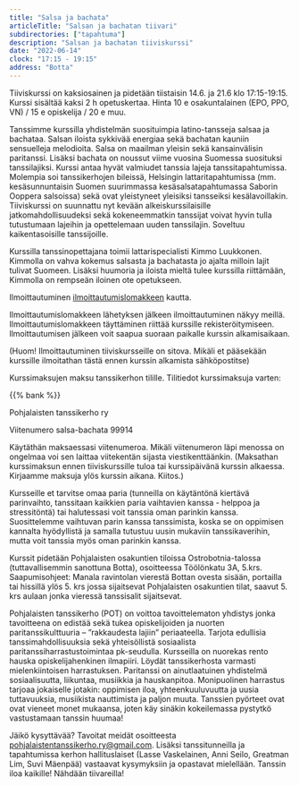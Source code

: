 ```yaml
---
title: "Salsa ja bachata"
articleTitle: "Salsan ja bachatan tiivari"
subdirectories: ["tapahtuma"]
description: "Salsan ja bachatan tiiviskurssi"
date: "2022-06-14"
clock: "17:15 - 19:15"
address: "Botta"
---
```


Tiiviskurssi on kaksiosainen ja pidetään tiistaisin 14.6. ja 21.6 klo 17:15-19:15. Kurssi sisältää kaksi 2 h opetuskertaa. Hinta 10 e osakuntalainen (EPO, PPO, VN) / 15 e opiskelija / 20 e muu.

Tanssimme kurssilla yhdistelmän suosituimpia latino-tansseja salsaa ja bachataa. Salsan iloista sykkivää energiaa sekä bachatan kauniin sensuelleja melodioita. Salsa on maailman yleisin sekä kansainvälisin paritanssi. Lisäksi bachata on noussut viime vuosina Suomessa suosituksi tanssilajiksi. Kurssi antaa hyvät valmiudet tanssia lajeja tanssitapahtumissa. Molempia soi tanssikerhojen bileissä, Helsingin lattaritapahtumissa (mm. kesäsunnuntaisin Suomen suurimmassa kesäsalsatapahtumassa Saborin Ooppera salsoissa) sekä ovat yleistyneet yleisiksi tansseiksi kesälavoillakin. Tiiviskurssi on suunnattu nyt kevään alkeiskurssilaisille jatkomahdollisuudeksi sekä kokeneemmatkin tanssijat voivat hyvin tulla tutustumaan lajeihin ja opettelemaan uuden tanssilajin. Soveltuu kaikentasoisille tanssijoille.

Kurssilla tanssinopettajana toimii lattarispecialisti Kimmo Luukkonen. Kimmolla on vahva kokemus salsasta ja bachatasta jo ajalta milloin lajit tulivat Suomeen. Lisäksi huumoria ja iloista mieltä tulee kurssilla riittämään, Kimmolla on rempseän iloinen ote opetukseen.

Ilmoittautuminen [ilmoittautumislomakkeen](https://docs.google.com/forms/d/e/1FAIpQLSeIhbb8HJdKIL0aszPSX4ny8vdwWa0G8SgixYEsrsD2FQ30qQ/viewform?fbclid=IwAR3L3benS8LXpYSrFUbD9BXeU3NeZMcXV25nkVh-j77t_1zB295AGdOS1WY) kautta.

Ilmoittautumislomakkeen lähetyksen jälkeen ilmoittautuminen näkyy meillä. Ilmoittautumislomakkeen täyttäminen riittää kurssille rekisteröitymiseen. llmoittautumisen jälkeen voit saapua suoraan paikalle kurssin alkamisaikaan.

(Huom! Ilmoittautuminen tiiviskursseille on sitova. Mikäli et pääsekään kurssille ilmoitathan tästä ennen kurssin alkamista sähköpostitse)

Kurssimaksujen maksu tanssikerhon tilille. Tilitiedot kurssimaksuja varten:

{{% bank %}}

Pohjalaisten tanssikerho ry

Viitenumero salsa-bachata 99914

Käytäthän maksaessasi viitenumeroa. Mikäli viitenumeron läpi menossa on ongelmaa voi sen laittaa viitekentän sijasta viestikenttäänkin. (Maksathan kurssimaksun ennen tiiviskurssille tuloa tai kurssipäivänä kurssin alkaessa. Kirjaamme maksuja ylös kurssin aikana. Kiitos.)

Kursseille et tarvitse omaa paria (tunneilla on käytäntönä kiertävä parinvaihto, tanssitaan kaikkien paria vaihtavien kanssa - helppoa ja stressitöntä) tai halutessasi voit tanssia oman parinkin kanssa. Suosittelemme vaihtuvan parin kanssa tanssimista, koska se on oppimisen kannalta hyödyllistä ja samalla tutustuu uusin mukaviin tanssikaverihin, mutta voit tanssia myös oman parinkin kanssa.

Kurssit pidetään Pohjalaisten osakuntien tiloissa Ostrobotnia-talossa (tuttavallisemmin sanottuna Botta), osoitteessa Töölönkatu 3A, 5.krs. Saapumisohjeet: Manala ravintolan vierestä Bottan ovesta sisään, portailla tai hissillä ylös 5. krs jossa sijaitsevat Pohjalaisten osakuntien tilat, saavut 5. krs aulaan jonka vieressä tanssisalit sijaitsevat.

Pohjalaisten tanssikerho (POT) on voittoa tavoittelematon yhdistys jonka tavoitteena on edistää sekä tukea opiskelijoiden ja nuorten paritanssikulttuuria – ”rakkaudesta lajiin” periaateella. Tarjota edullisia tanssimahdollisuuksia sekä yhteisöllistä sosiaalista paritanssiharrastustoimintaa pk-seudulla. Kursseilla on nuorekas rento hauska opiskelijahenkinen ilmapiiri. Löydät tanssikerhosta varmasti mielenkiintoisen harrastuksen. Paritanssi on ainutlaatuinen yhdistelmä sosiaalisuutta, liikuntaa, musiikkia ja hauskanpitoa. Monipuolinen harrastus tarjoaa jokaiselle jotakin: oppimisen iloa, yhteenkuuluvuutta ja uusia tuttavuuksia, musiikista nauttimista ja paljon muuta. Tanssien pyörteet ovat ovat vieneet monet mukaansa, joten käy sinäkin kokeilemassa pystytkö vastustamaan tanssin huumaa!

Jäikö kysyttävää? Tavoitat meidät osoitteesta pohjalaistentanssikerho.ry@gmail.com. Lisäksi tanssitunneilla ja tapahtumissa kerhon hallituslaiset (Lasse Vaskelainen, Anni Seilo, Greatman Lim, Suvi Mäenpää) vastaavat kysymyksiin ja opastavat mielellään. Tanssin iloa kaikille! Nähdään tiivareilla!
